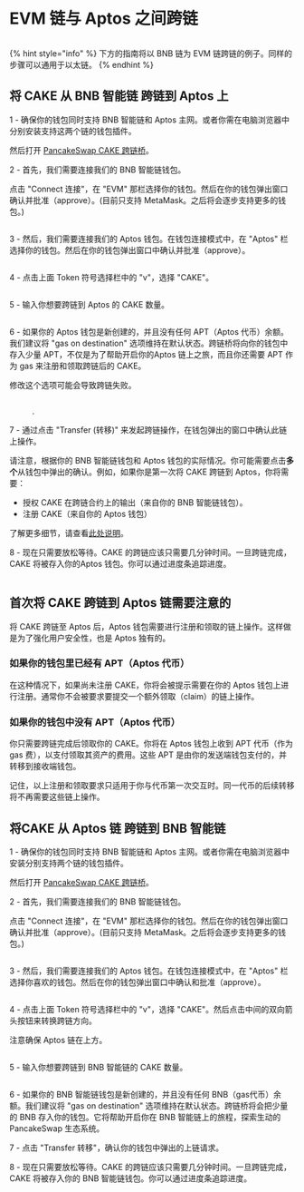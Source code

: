 # EVM 链与 Aptos 之间跨链

<figure><img src="../../.gitbook/assets/image (2) (3).png" alt=""><figcaption></figcaption></figure>

{% hint style="info" %}
下方的指南将以 BNB 链为 EVM 链跨链的例子。同样的步骤可以通用于以太链。
{% endhint %}

## 将 CAKE 从 BNB 智能链 跨链到 Aptos 上

1 - 确保你的钱包同时支持 BNB 智能链和 Aptos 主网。或者你需在电脑浏览器中分别安装支持这两个链的钱包插件。

然后打开 [PancakeSwap CAKE 跨链桥](https://bridge.pancakeswap.finance/cake)。

2 - 首先，我们需要连接我们的 BNB 智能链钱包。

点击 "Connect 连接"，在 "EVM" 那栏选择你的钱包。然后在你的钱包弹出窗口确认并批准（approve）。(目前只支持 MetaMask。之后将会逐步支持更多的钱包。)

<figure><img src="../../.gitbook/assets/bridging-wallet-connect-modal.png" alt=""><figcaption></figcaption></figure>

3 - 然后，我们需要连接我们的 Aptos 钱包。在钱包连接模式中，在 "Aptos" 栏选择你的钱包。然后在你的钱包弹出窗口中确认并批准（approve）。

<figure><img src="../../.gitbook/assets/跨链 1.png" alt=""><figcaption></figcaption></figure>

4 - 点击上面 Token 符号选择栏中的 "v"，选择 "CAKE"。

<figure><img src="../../.gitbook/assets/跨链 2.png" alt=""><figcaption></figcaption></figure>

5 - 输入你想要跨链到 Aptos 的 CAKE 数量。

<figure><img src="../../.gitbook/assets/跨链 3.png" alt=""><figcaption></figcaption></figure>

6 - 如果你的 Aptos 钱包是新创建的，并且没有任何 APT（Aptos 代币）余额。我们建议将 "gas on destination" 选项维持在默认状态。跨链桥将向你的钱包中存入少量 APT，不仅是为了帮助开启你的Aptos 链上之旅，而且你还需要 APT 作为 gas 来注册和领取跨链后的 CAKE。

修改这个选项可能会导致跨链失败。

<figure><img src="../../.gitbook/assets/跨链 4.png" alt=""><figcaption><p>.</p></figcaption></figure>

7 - 通过点击 "Transfer (转移)" 来发起跨链操作，在钱包弹出的窗口中确认此链上操作。

请注意，根据你的 BNB 智能链钱包和 Aptos 钱包的实际情况。你可能需要点击**多个**从钱包中弹出的确认。例如，如果你是第一次将 CAKE 跨链到 Aptos，你将需要：

* 授权 CAKE 在跨链合约上的输出（来自你的 BNB 智能链钱包）。&#x20;
* 注册 CAKE（来自你的 Aptos 钱包）&#x20;

了解更多细节，请查看[此处说明](evm-lian-yu-aptos-zhi-jian-kua-lian.md#shou-ci-jiang-cake-kua-lian-dao-aptos-lian-xu-yao-zhu-yi-de)。

8 - 现在只需要放松等待。CAKE 的跨链应该只需要几分钟时间。一旦跨链完成，CAKE 将被存入你的Aptos 钱包。你可以通过进度条追踪进度。

<figure><img src="../../.gitbook/assets/跨链 5.png" alt=""><figcaption></figcaption></figure>

## 首次将 CAKE 跨链到 Aptos 链需要注意的

将 CAKE 跨链至 Aptos 后，Aptos 钱包需要进行注册和领取的链上操作。这样做是为了强化用户安全性，也是 Aptos 独有的。&#x20;

### 如果你的钱包里已经有 APT（Aptos 代币）&#x20;

在这种情况下，如果尚未注册 CAKE，你将会被提示需要在你的 Aptos 钱包上进行注册。通常你不会被要求要提交一个额外领取（claim）的链上操作。

### 如果你的钱包中没有 APT（Aptos 代币）&#x20;

你只需要跨链完成后领取你的 CAKE。你将在 Aptos 钱包上收到 APT 代币（作为 gas 费），以支付领取其资产的费用。这些 APT 是由你的发送端钱包支付的，并转移到接收端钱包。&#x20;

记住，以上注册和领取要求只适用于你与代币第一次交互时。同一代币的后续转移将不再需要这些链上操作。

## 将CAKE 从 Aptos 链 跨链到 BNB 智能链

1 - 确保你的钱包同时支持 BNB 智能链和 Aptos 主网。或者你需在电脑浏览器中安装分别支持两个链的钱包插件。

然后打开 [PancakeSwap CAKE 跨链桥](https://bridge.pancakeswap.finance/cake)。

2 - 首先，我们需要连接我们的 BNB 智能链钱包。

点击 "Connect 连接"，在 "EVM" 那栏选择你的钱包。然后在你的钱包弹出窗口确认并批准（approve）。(目前只支持 MetaMask。之后将会逐步支持更多的钱包。)

<figure><img src="../../.gitbook/assets/bridging-wallet-connect-modal.png" alt=""><figcaption></figcaption></figure>

3 - 然后，我们需要连接我们的 Aptos 钱包。在钱包连接模式中，在 "Aptos" 栏选择你喜欢的钱包。然后在你的钱包弹出窗口中确认和批准（approve）。

<figure><img src="../../.gitbook/assets/aptos -bsc 2.png" alt=""><figcaption></figcaption></figure>

4 - 点击上面 Token 符号选择栏中的 "v"，选择 "CAKE"。然后点击中间的双向箭头按钮来转换跨链方向。

注意确保 Aptos 链在上方。

<figure><img src="../../.gitbook/assets/aptos -bsc 3.png" alt=""><figcaption></figcaption></figure>

5 - 输入你想要跨链到 BNB 智能链的 CAKE 数量。

<figure><img src="../../.gitbook/assets/aptos -bsc 4.png" alt=""><figcaption></figcaption></figure>

6 - 如果你的 BNB 智能链钱包是新创建的，并且没有任何 BNB（gas代币）余额。我们建议将 "gas on destination" 选项维持在默认状态。跨链桥将会把少量的 BNB 存入你的钱包。它将帮助开启你在 BNB 智能链上的旅程，探索生动的 PancakeSwap 生态系统。

7 - 点击 "Transfer 转移"，确认你的钱包中弹出的上链请求。

8 - 现在只需要放松等待。CAKE 的跨链应该只需要几分钟时间。一旦跨链完成，CAKE 将被存入你的 BNB 智能链钱包。你可以通过进度条追踪进度。
